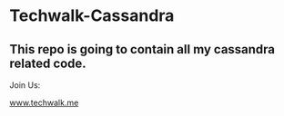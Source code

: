 # Techwalk-Cassandra

This repo is going to contain all my cassandra related code.
---------------------
Join Us:

www.techwalk.me
